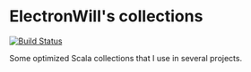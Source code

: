# ElectronWill's collections

[![Build Status](https://travis-ci.com/TheElectronWill/collections.svg?branch=master)](https://travis-ci.com/TheElectronWill/collections)

Some optimized Scala collections that I use in several projects.
